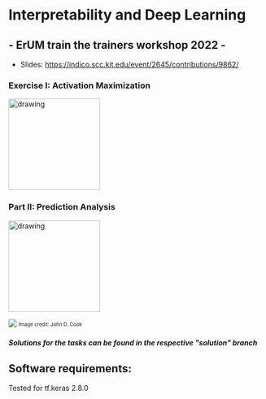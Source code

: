 # Interpretability and Deep Learning
## - ErUM train the trainers workshop 2022 -

- Slides: https://indico.scc.kit.edu/event/2645/contributions/9862/


### Exercise I: Activation Maximization
<a target="_blank" rel="noopener noreferrer" href="https://colab.research.google.com/github/jglombitza/Introspection_tutorial/blob/main/activation_maximization.ipynb"><img src="https://colab.research.google.com/assets/colab-badge.svg" alt="drawing" width="180"/> </a>


### Part II: Prediction Analysis
<a target="_blank" rel="noopener noreferrer" href="https://colab.research.google.com/github/jglombitza/Introspection_tutorial/blob/main/activation_maximization.ipynb"><img src="https://colab.research.google.com/assets/colab-badge.svg" alt="drawing" width="180"/> </a>



<img class="center" src="https://www.johndcook.com/blackbox.jpeg">
<sub><sup>Image credit: John D. Cook</sup></sub>


##### Solutions for the tasks can be found in the respective "solution" branch


## Software requirements:
Tested for tf.keras 2.8.0

